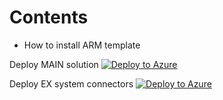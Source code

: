 # Contents

- How to install ARM template

Deploy MAIN solution
[![Deploy to Azure](https://aka.ms/deploytoazurebutton)](https://portal.azure.com/#create/Microsoft.Template/uri/https%3A%2F%2Fraw.githubusercontent.com%2Fvkhutornyi%2FLeMans%2Fmain%2Fazuredeploy.json)

Deploy EX system connectors
[![Deploy to Azure](https://aka.ms/deploytoazurebutton)](https://portal.azure.com/#create/Microsoft.Template/uri/https%3A%2F%2Fraw.githubusercontent.com%2Fvkhutornyi%2FLeMans%2Fmain%2FazuredeployEX.json)
